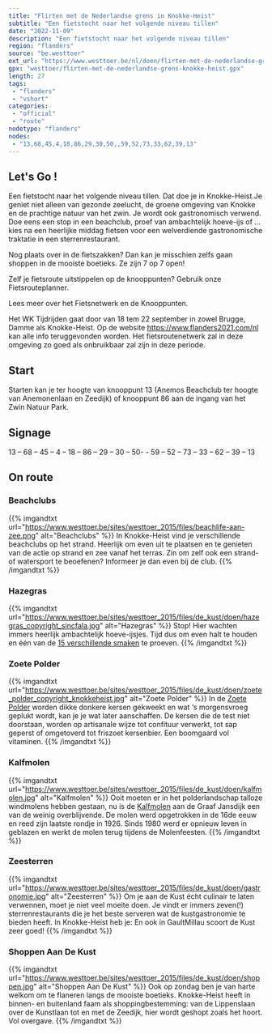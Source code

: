 ```yaml
---
title: "Flirten met de Nederlandse grens in Knokke-Heist"
subtitle: "Een fietstocht naar het volgende niveau tillen"
date: "2022-11-09"
description: "Een fietstocht naar het volgende niveau tillen"
region: "flanders"
source: "be.westtoer"
ext_url: "https://www.westtoer.be/nl/doen/flirten-met-de-nederlandse-grens-knokke-heist"
gpx: "westtoer/flirten-met-de-nederlandse-grens-knokke-heist.gpx"
length: 27
tags:
 - "flanders"
 - "vshort"
categories:
 - "official"
 - "route"
nodetype: "flanders"
nodes:
 - "13,68,45,4,18,86,29,30,50,,59,52,73,33,62,39,13"
---
```


## Let's Go ! 

Een fietstocht naar het volgende niveau tillen. Dat doe je in Knokke-Heist.Je geniet niet alleen van gezonde zeelucht, de groene omgeving van Knokke en de prachtige natuur van het zwin. Je wordt ook gastronomisch verwend. Doe eens een stop in een beachclub, proef van ambachtelijk hoeve-ijs of ... kies na een heerlijke middag fietsen voor een welverdiende gastronomische traktatie in een sterrenrestaurant.

Nog plaats over in de fietszakken? Dan kan je misschien zelfs gaan shoppen in de mooiste boetieks. Ze zijn 7 op 7 open!

Zelf je fietsroute uitstippelen op de knooppunten? Gebruik onze Fietsrouteplanner.

Lees meer over het Fietsnetwerk en de Knooppunten.

Het WK Tijdrijden gaat door van 18 tem 22 september in zowel Brugge, Damme als Knokke-Heist. Op de website https://www.flanders2021.com/nl kan alle info teruggevonden worden. Het fietsroutenetwerk zal in deze omgeving zo goed als onbruikbaar zal zijn in deze periode.

## Start

Starten kan je ter hoogte van knooppunt 13 (Anemos Beachclub ter hoogte van Anemonenlaan en Zeedijk) of knooppunt 86 aan de ingang van het Zwin Natuur Park.

## Signage

13 – 68 – 45 – 4 – 18 – 86 – 29 – 30 – 50- - 59 – 52 – 73 – 33 – 62 – 39 – 13

## On route

### Beachclubs

{{% imgandtxt url="https://www.westtoer.be/sites/westtoer_2015/files/beachlife-aan-zee.png" alt="Beachclubs" %}}
In Knokke-Heist vind je verschillende beachclubs op het strand. Heerlijk om even uit te plaatsen en te genieten van de actie op strand en zee vanaf het terras. Zin om zelf ook een strand- of watersport te beoefenen? Informeer je dan even bij de club.
{{% /imgandtxt %}}

### Hazegras

{{% imgandtxt url="https://www.westtoer.be/sites/westtoer_2015/files/de_kust/doen/hazegras_copyright_sincfala.jpg" alt="Hazegras" %}}
Stop! Hier wachten immers heerlijk ambachtelijk hoeve-ijsjes. Tijd dus om even halt te houden en één van de [15 verschillende smaken](/nl/slapen/hoeve-hazegras) te proeven.
{{% /imgandtxt %}}

### Zoete Polder

{{% imgandtxt url="https://www.westtoer.be/sites/westtoer_2015/files/de_kust/doen/zoete_polder_copyright_knokkeheist.jpg" alt="Zoete Polder" %}}
In de [Zoete Polder](/nl/doen/de-zoete-polder) worden dikke donkere kersen gekweekt en wat ‘s morgensvroeg geplukt wordt, kan je je wat later aanschaffen. De kersen die de test niet doorstaan, worden op artisanale wijze tot confituur verwerkt, tot sap geperst of omgetoverd tot friszoet kersenbier. Een boomgaard vol vitaminen.
{{% /imgandtxt %}}

### Kalfmolen

{{% imgandtxt url="https://www.westtoer.be/sites/westtoer_2015/files/de_kust/doen/kalfmolen.jpg" alt="Kalfmolen" %}}
Ooit moeten er in het polderlandschap talloze windmolens hebben gestaan, nu is de [Kalfmolen](/nl/doen/kalfmolen) aan de Graaf Jansdijk een van de weinig overblijvende. De molen werd opgetrokken in de 16de eeuw en reed zijn laatste rondje in 1926. Sinds 1980 werd er opnieuw leven in geblazen en werkt de molen terug tijdens de Molenfeesten.
{{% /imgandtxt %}}

### Zeesterren

{{% imgandtxt url="https://www.westtoer.be/sites/westtoer_2015/files/de_kust/doen/gastronomie.jpg" alt="Zeesterren" %}}
Om je aan de Kust écht culinair te laten verwennen, moet je niet veel moeite doen. Je vindt er immers zeven(!) sterrenrestaurants die je het beste serveren wat de kustgastronomie te bieden heeft.
In Knokke-Heist heb je:
En ook in GaultMillau scoort de Kust zeer goed!
{{% /imgandtxt %}}

### Shoppen Aan De Kust

{{% imgandtxt url="https://www.westtoer.be/sites/westtoer_2015/files/de_kust/doen/shoppen.jpg" alt="Shoppen Aan De Kust" %}}
Ook op zondag ben je van harte welkom om te flaneren langs de mooiste boetieks. Knokke-Heist heeft in binnen- en buitenland faam als shoppingbestemming: van de Lippenslaan over de Kunstlaan tot en met de Zeedijk, hier wordt geshopt zoals het hoort. Vol overgave.
{{% /imgandtxt %}}


